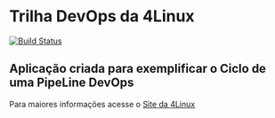 # Trilha DevOps da 4Linux

<!-- Altere a Flag abaixo com sua URL do Travis -->
[![Build Status](https://www.travis-ci.org/sandrobq/DevOpsLab-HelloWorld.svg?branch=master)](https://www.travis-ci.org/sandrobq/DevOpsLab-HelloWorld)
## Aplicação criada para exemplificar o Ciclo de uma PipeLine DevOps


Para maiores informações acesse o [Site da 4Linux](https://www.4linux.com.br/cursos/devops)
